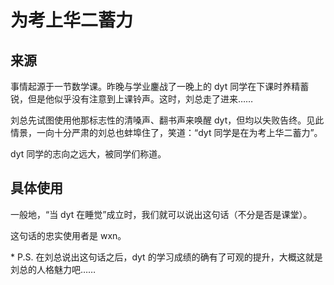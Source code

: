 # 为考上华二蓄力

## 来源

事情起源于一节数学课。昨晚与学业鏖战了一晚上的 dyt 同学在下课时养精蓄锐，但是他似乎没有注意到上课铃声。这时，刘总走了进来……

刘总先试图使用他那标志性的清嗓声、翻书声来唤醒 dyt，但均以失败告终。见此情景，一向十分严肃的刘总也蚌埠住了，笑道：“dyt 同学是在为考上华二蓄力”。

dyt 同学的志向之远大，被同学们称道。

## 具体使用

一般地，“当 dyt 在睡觉”成立时，我们就可以说出这句话（不分是否是课堂）。

这句话的忠实使用者是 wxn。

\* P.S. 在刘总说出这句话之后，dyt 的学习成绩的确有了可观的提升，大概这就是刘总的人格魅力吧……
